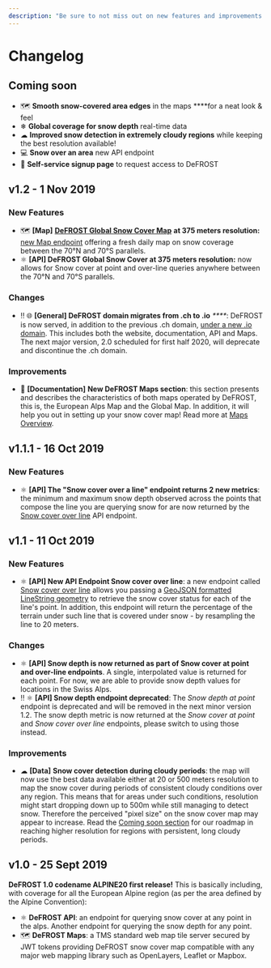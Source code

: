 ```yaml
---
description: "Be sure to not miss out on new features and improvements! \U0001F680"
---
```


# Changelog

## Coming soon

* 🗺 **Smooth snow-covered area edges** in the maps ****for a neat look & feel 
* ❄ **Global coverage for snow depth** real-time data
* ☁ **Improved snow detection in extremely cloudy regions** while keeping the best resolution available! 
* 💻 **Snow over an area** new API endpoint
* 🤩 **Self-service signup page** to request access to DeFROST

## v1.2 - 1 Nov 2019

### New Features

* 🗺 **\[Map\]** [**DeFROST Global Snow Cover Map**](../defrost-maps/global-map.md) **at 375 meters resolution:** [new Map endpoint](../defrost-maps/global-map.md#map-endpoint) offering a fresh daily map on snow coverage between the 70°N and 70°S parallels. 
* ⚛ **\[API\] DeFROST Global Snow Cover at 375 meters resolution:** now allows for Snow cover at point and over-line queries anywhere between the 70°N and 70°S parallels. 

### Changes

* ‼ 🌐 **\[General\] DeFROST domain migrates from .ch to .io** _****_: DeFROST is now served, in addition to the previous .ch domain, [under a new .io domain](https://defrost.io). This includes both the website, documentation, API and Maps. The next major version, 2.0 scheduled for first half 2020, will deprecate and discontinue the .ch domain. 

### Improvements

* 📘 **\[Documentation\]** **New DeFROST Maps section**: this section presents and describes the characteristics of both maps operated by DeFROST, this is, the European Alps Map and the Global Map. In addition, it will help you out in setting up your snow cover map! Read more at [Maps Overview](../defrost-maps/maps-overview.md).

## v1.1.1 - 16 Oct 2019

### New Features

* ⚛ **\[API\] The "Snow cover over a line" endpoint returns 2 new metrics**: the minimum and maximum snow depth observed across the points that compose the line you are querying snow for are now returned by the [Snow cover over line](https://defrost.io/api-docs#operation/Snow%20cover%20over%20line) API endpoint.

## v1.1 - 11 Oct 2019

### New Features

* ⚛ **\[API\] New API Endpoint Snow cover over line**: a new endpoint called[ Snow cover over line](https://defrost.io/api-docs#operation/Snow%20cover%20over%20line) allows you passing a [GeoJSON formatted LineString geometry](https://en.wikipedia.org/wiki/GeoJSON#Geometries) to retrieve the snow cover status for each of the line's point. In addition, this endpoint will return the percentage of the terrain under such line that is covered under snow - by resampling the line to 20 meters. 

### Changes

* ⚛ **\[API\] Snow depth is now returned as part of Snow cover at point and over-line endpoints**. A single, interpolated value is returned for each point. For now, we are able to provide snow depth values for locations in the Swiss Alps. 
* ‼ ⚛ **\[API\] Snow depth endpoint deprecated**: The _Snow depth at point_ endpoint is deprecated and will be removed in the next minor version 1.2. The snow depth metric is now returned at the _Snow cover at point_ and _Snow cover over line_ endpoints, please switch to using those instead. 

### Improvements

* ☁ **\[Data\]** **Snow cover detection during cloudy periods**: the map will now use the best data available either at 20 or 500 meters resolution to map the snow cover during periods of consistent cloudy conditions over any region. This means that for areas under such conditions, resolution might start dropping down up to 500m while still managing to detect snow. Therefore the perceived "pixel size" on the snow cover map may appear to increase. Read the [Coming soon section](changelog.md#coming-soon) for our roadmap in reaching higher resolution for regions with persistent, long cloudy periods.

## v1.0 - 25 Sept 2019

**DeFROST 1.0 codename ALPINE20 first release!** This is basically including, with coverage for all the European Alpine region \(as per the area defined by the Alpine Convention\):

* ⚛ **DeFROST API**: an endpoint for querying snow cover at any point in the alps. Another endpoint for querying the snow depth for any point.
* 🗺 **DeFROST Maps**: a TMS standard web map tile server secured by JWT tokens providing DeFROST snow cover map compatible with any major web mapping library such as OpenLayers, Leaflet or Mapbox.

